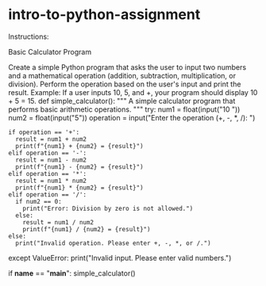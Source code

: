 # intro-to-python-assignment
Instructions:

Basic Calculator Program

Create a simple Python program that asks the user to input two numbers and a mathematical operation (addition, subtraction, multiplication, or division).
Perform the operation based on the user's input and print the result.
Example: If a user inputs 10, 5, and +, your program should display 10 + 5 = 15.
def simple_calculator():
  """
  A simple calculator program that performs basic arithmetic operations.
  """
  try:
    num1 = float(input("10 "))
    num2 = float(input("5"))
    operation = input("Enter the operation (+, -, *, /): ")

    if operation == '+':
      result = num1 + num2
      print(f"{num1} + {num2} = {result}")
    elif operation == '-':
      result = num1 - num2
      print(f"{num1} - {num2} = {result}")
    elif operation == '*':
      result = num1 * num2
      print(f"{num1} * {num2} = {result}")
    elif operation == '/':
      if num2 == 0:
        print("Error: Division by zero is not allowed.")
      else:
        result = num1 / num2
        print(f"{num1} / {num2} = {result}")
    else:
      print("Invalid operation. Please enter +, -, *, or /.")

  except ValueError:
    print("Invalid input. Please enter valid numbers.")

if __name__ == "__main__":
  simple_calculator()
